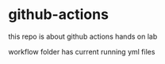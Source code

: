 # github-actions
this repo is about github actions hands on lab

workflow folder has current running yml files
